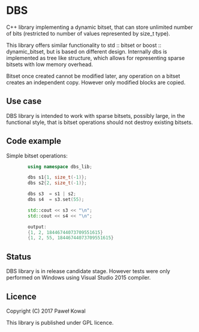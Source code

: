 ﻿# DBS

C++ library implementing a dynamic bitset, that can store unlimited number
of bits (restricted to number of values represented by size_t type). 

This library offers similar functionality to std :: bitset 
or boost :: dynamic_bitset, but is based on different design. Internally dbs is 
implemented as tree like structure, which allows for 
representing sparse bitsets with low memory overhead.

Bitset once created cannot be modified later, any operation on a bitset
creates an independent copy. However only modified blocks are copied.

## Use case

DBS library is intended to work with sparse bitsets, possibly large, in the functional
style, that is bitset operations should not destroy existing bitsets.

## Code example

Simple bitset operations:
```cpp
        using namespace dbs_lib;

        dbs s1{1, size_t(-1)};
        dbs s2{2, size_t(-1)};

        dbs s3  = s1 | s2;
        dbs s4  = s3.set(55);

        std::cout << s3 << "\n";
        std::cout << s4 << "\n";

        output:
        {1, 2, 18446744073709551615}
        {1, 2, 55, 18446744073709551615}
```            

## Status

DBS library is in release candidate stage. However tests were only
performed on Windows using Visual Studio 2015 compiler.

## Licence

Copyright (C) 2017  Paweł Kowal

This library is published under GPL licence.